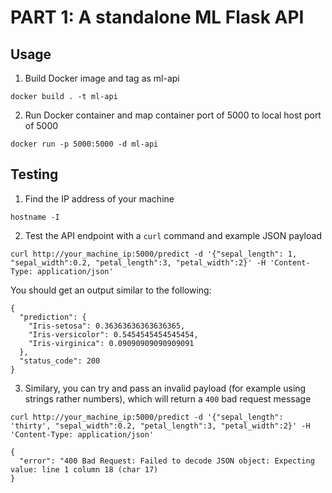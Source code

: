 # PART 1: A standalone ML Flask API

## Usage

1. Build Docker image and tag as ml-api

```
docker build . -t ml-api  
```

2. Run Docker container and map container port of 5000 to local host port of 5000 

```
docker run -p 5000:5000 -d ml-api 
```


## Testing

1. Find the IP address of your machine

```
hostname -I
```

2. Test the API endpoint with a `curl` command and example JSON payload

```
curl http://your_machine_ip:5000/predict -d '{"sepal_length": 1, "sepal_width":0.2, "petal_length":3, "petal_width":2}' -H 'Content-Type: application/json'
```

You should get an output similar to the following:

```
{
  "prediction": {
    "Iris-setosa": 0.36363636363636365,
    "Iris-versicolor": 0.5454545454545454,
    "Iris-virginica": 0.09090909090909091
  },
  "status_code": 200
}
```

3. Similary, you can try and pass an invalid payload (for example using strings rather numbers), which will return a `400` bad request message

```
curl http://your_machine_ip:5000/predict -d '{"sepal_length": 'thirty', "sepal_width":0.2, "petal_length":3, "petal_width":2}' -H 'Content-Type: application/json'
```

```
{
  "error": "400 Bad Request: Failed to decode JSON object: Expecting value: line 1 column 18 (char 17)
}
```
